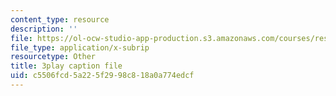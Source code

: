 ```yaml
---
content_type: resource
description: ''
file: https://ol-ocw-studio-app-production.s3.amazonaws.com/courses/res-18-009-learn-differential-equations-up-close-with-gilbert-strang-and-cleve-moler-fall-2015/c5506fcd5a225f2998c818a0a774edcf_PoHO4PZtW78.vtt
file_type: application/x-subrip
resourcetype: Other
title: 3play caption file
uid: c5506fcd-5a22-5f29-98c8-18a0a774edcf
---
```

